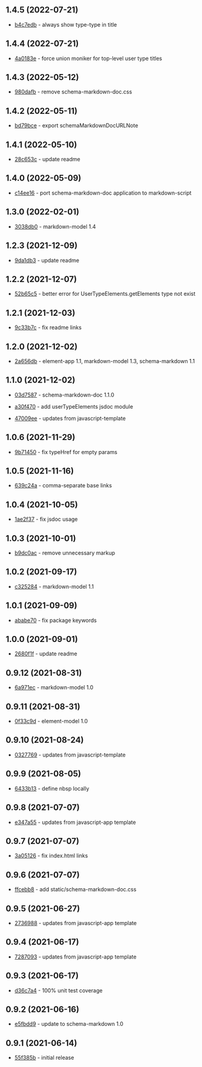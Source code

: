 ## 1.4.5 (2022-07-21)

- [b4c7edb](https://github.com/craigahobbs/schema-markdown-doc/commit/b4c7edb) - always show type-type in title

## 1.4.4 (2022-07-21)

- [4a0183e](https://github.com/craigahobbs/schema-markdown-doc/commit/4a0183e) - force union moniker for top-level user type titles

## 1.4.3 (2022-05-12)

- [980dafb](https://github.com/craigahobbs/schema-markdown-doc/commit/980dafb) - remove schema-markdown-doc.css

## 1.4.2 (2022-05-11)

- [bd79bce](https://github.com/craigahobbs/schema-markdown-doc/commit/bd79bce) - export schemaMarkdownDocURLNote

## 1.4.1 (2022-05-10)

- [28c653c](https://github.com/craigahobbs/schema-markdown-doc/commit/28c653c) - update readme

## 1.4.0 (2022-05-09)

- [c14ee16](https://github.com/craigahobbs/schema-markdown-doc/commit/c14ee16) - port schema-markdown-doc application to markdown-script

## 1.3.0 (2022-02-01)

- [3038db0](https://github.com/craigahobbs/schema-markdown-doc/commit/3038db0) - markdown-model 1.4

## 1.2.3 (2021-12-09)

- [9da1db3](https://github.com/craigahobbs/schema-markdown-doc/commit/9da1db3) - update readme

## 1.2.2 (2021-12-07)

- [52b65c5](https://github.com/craigahobbs/schema-markdown-doc/commit/52b65c5) - better error for UserTypeElements.getElements type not exist

## 1.2.1 (2021-12-03)

- [9c33b7c](https://github.com/craigahobbs/schema-markdown-doc/commit/9c33b7c) - fix readme links

## 1.2.0 (2021-12-02)

- [2a656db](https://github.com/craigahobbs/schema-markdown-doc/commit/2a656db) - element-app 1.1, markdown-model 1.3, schema-markdown 1.1

## 1.1.0 (2021-12-02)

- [03d7587](https://github.com/craigahobbs/schema-markdown-doc/commit/03d7587) - schema-markdown-doc 1.1.0

- [a30f470](https://github.com/craigahobbs/schema-markdown-doc/commit/a30f470) - add userTypeElements jsdoc module

- [47009ee](https://github.com/craigahobbs/schema-markdown-doc/commit/47009ee) - updates from javascript-template

## 1.0.6 (2021-11-29)

- [9b71450](https://github.com/craigahobbs/schema-markdown-doc/commit/9b71450) - fix typeHref for empty params

## 1.0.5 (2021-11-16)

- [639c24a](https://github.com/craigahobbs/schema-markdown-doc/commit/639c24a) - comma-separate base links

## 1.0.4 (2021-10-05)

- [1ae2f37](https://github.com/craigahobbs/schema-markdown-doc/commit/1ae2f37) - fix jsdoc usage

## 1.0.3 (2021-10-01)

- [b9dc0ac](https://github.com/craigahobbs/schema-markdown-doc/commit/b9dc0ac) - remove unnecessary markup

## 1.0.2 (2021-09-17)

- [c325284](https://github.com/craigahobbs/schema-markdown-doc/commit/c325284) - markdown-model 1.1

## 1.0.1 (2021-09-09)

- [ababe70](https://github.com/craigahobbs/schema-markdown-doc/commit/ababe70) - fix package keywords

## 1.0.0 (2021-09-01)

- [2680f1f](https://github.com/craigahobbs/schema-markdown-doc/commit/2680f1f) - update readme

## 0.9.12 (2021-08-31)

- [6a971ec](https://github.com/craigahobbs/schema-markdown-doc/commit/6a971ec) - markdown-model 1.0

## 0.9.11 (2021-08-31)

- [0f33c9d](https://github.com/craigahobbs/schema-markdown-doc/commit/0f33c9d) - element-model 1.0

## 0.9.10 (2021-08-24)

- [0327769](https://github.com/craigahobbs/schema-markdown-doc/commit/0327769) - updates from javascript-template

## 0.9.9 (2021-08-05)

- [6433b13](https://github.com/craigahobbs/schema-markdown-doc/commit/6433b13) - define nbsp locally

## 0.9.8 (2021-07-07)

- [e347a55](https://github.com/craigahobbs/schema-markdown-doc/commit/e347a55) - updates from javascript-app template

## 0.9.7 (2021-07-07)

- [3a05126](https://github.com/craigahobbs/schema-markdown-doc/commit/3a05126) - fix index.html links

## 0.9.6 (2021-07-07)

- [ffcebb8](https://github.com/craigahobbs/schema-markdown-doc/commit/ffcebb8) - add static/schema-markdown-doc.css

## 0.9.5 (2021-06-27)

- [2736988](https://github.com/craigahobbs/schema-markdown-doc/commit/2736988) - updates from javascript-app template

## 0.9.4 (2021-06-17)

- [7287093](https://github.com/craigahobbs/schema-markdown-doc/commit/7287093) - updates from javascript-app template

## 0.9.3 (2021-06-17)

- [d36c7a4](https://github.com/craigahobbs/schema-markdown-doc/commit/d36c7a4) - 100% unit test coverage

## 0.9.2 (2021-06-16)

- [e5fbdd9](https://github.com/craigahobbs/schema-markdown-doc/commit/e5fbdd9) - update to schema-markdown 1.0

## 0.9.1 (2021-06-14)

- [55f385b](https://github.com/craigahobbs/schema-markdown-doc/commit/55f385b) - initial release
